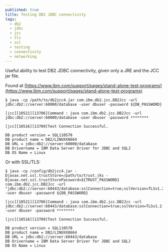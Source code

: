 ```yaml
---
published: true
title: Testing DB2 JDBC connectivity
tags:
  - db2
  - jdbc
  - jcc
  - tls
  - ssl
  - testing
  - connectivity
  - networking
---
```

Useful ability to test DB2 JDBC connectivity, given only a JRE and the JCC jar file. 

Found at [https://www.ibm.com/support/pages/stand-alone-test-programs](https://www.ibm.com/support/pages/stand-alone-test-programs)

```console
$ java -cp /path/to/db2jcc4.jar com.ibm.db2.jcc.DB2Jcc -url jdbc:db2://server:60000/database -user dbuser -password ${DB_PASSWORD}

[jcc][10521][13706]Command : java com.ibm.db2.jcc.DB2Jcc -url jdbc:db2://server:60000/database -user dbuser -password ********

[jcc][10516][13709]Test Connection Successful.

DB product version = SQL110570
DB product name = DB2/LINUXX8664
DB URL = jdbc:db2://server:60000/database
DB Drivername = IBM Data Server Driver for JDBC and SQLJ
DB OS Name = Linux
```

Or with SSL/TLS:
```console
$ java -cp /config/db2jcc4.jar -Djavax.net.ssl.trustStore=/path/to/trust.jks -Djavax.net.ssl.trustStorePassword=${TRUST_PASSWORD} com.ibm.db2.jcc.DB2Jcc -url "jdbc:db2://server:60443/database:sslConnection=true;sslVersion=TLSv1.2;" -user dbuser -password ${DB_PASSWORD}

[jcc][10521][13706]Command : java com.ibm.db2.jcc.DB2Jcc -url jdbc:db2://server:60443/database:sslConnection=true;sslVersion=TLSv1.2; -user dbuser -password ********

[jcc][10516][13709]Test Connection Successful.

DB product version = SQL110570
DB product name = DB2/LINUXX8664
DB URL = jdbc:db2://server:60443/database
DB Drivername = IBM Data Server Driver for JDBC and SQLJ
DB OS Name = Linux
```